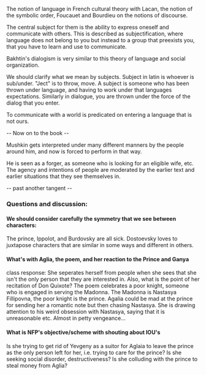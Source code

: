 
The notion of language in French cultural theory with Lacan, the notion of the symbolic order, Foucauet and Bourdieu on the notions of discourse.

The central subject for them is the ability to express oneself and communicate with others. This is described as subjectification, where language does not belong to you but instead to a group that preexists you, that you have to learn and use to communicate. 

Bakhtin's dialogism is very similar to this theory of language and social organization.

We should clarify what we mean by subjects. Subject in latin is whoever is sub/under. "Ject" is to throw, move. A subject is someone who has been thrown under language, and having to work under that languages expectations. Similarly in dialogue, you are thrown under the force of the dialog that you enter. 

To communicate with a world is predicated on entering a language that is not ours. 

-- Now on to the book --

Mushkin gets interpreted under many different manners by the people around him, and now is forced to perform in that way.

He is seen as a forger, as someone who is looking for an eligible wife, etc. The agency and intentions of people are moderated by the earlier text and earlier situations that they see themselves in. 

-- past another tangent --
### Questions and discussion: 
#### We should consider carefully the symmetry that we see between characters: 
The prince, Ippolot, and Burdovsky are all sick. Dostoevsky loves to juxtapose characters that are similar in some ways and different in others.


#### What's with Aglia, the poem, and her reaction to the Prince and Ganya
class response: She seperates herself from people when she sees that she isn't the only person that they are interested in. 
Also, what is the point of her recitation of Don Quixote? The poem celebrates a poor knight, someone who is engaged in serving the Madonna. The Madonna is Nastasya Fillipovna, the poor knight is the prince. Agalia could be mad at the prince for sending her a romantic note but then chasing Nastasya. She is drawing attention to his weird obsession with Nastasya, saying that it is unreasonable etc. Almost in petty vengeance...


#### What is NFP's objective/scheme with shouting about IOU's
Is she trying to get rid of Yevgeny as a suitor for Aglaia to leave the prince as the only person left for her, i.e. trying to care for the prince? Is she seeking social disorder, destructiveness? Is she colluding with the prince to steal money from Aglia?



